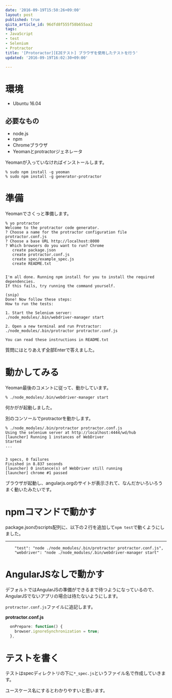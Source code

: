 ```yaml
---
date: '2016-09-19T15:50:26+09:00'
layout: post
published: true
qiita_article_id: 96dfd8f555f58b655aa2
tags:
- JavaScript
- test
- Selenium
- Protractor
title: '[Protoractor][E2Eテスト] ブラウザを使用したテストを行う'
updated: '2016-09-19T16:02:30+09:00'

---
```

# 環境  
  
- Ubuntu 16.04  
  
## 必要なもの  
  
- node.js  
- npm  
- Chromeブラウザ  
- Yeomanとprotractorジェネレータ  
  
  
Yeomanが入っていなければインストールします。  
  
```
% sudo npm install -g yeoman
% sudo npm install -g generator-protractor
```  
  
  
  
# 準備  
  
Yeomanでさくっと準備します。  
  
```
% yo protractor
Welcome to the protractor code generator.
? Choose a name for the protractor configuration file protractor.conf.js
? Choose a base URL http://localhost:8000
? Which browsers do you want to run? Chrome
   create package.json
   create protractor.conf.js
   create spec/example_spec.js
   create README.txt


I'm all done. Running npm install for you to install the required dependencies. 
If this fails, try running the command yourself.

(snip)
Done! Now follow these steps:
How to run the tests:

1. Start the Selenium server:
./node_modules/.bin/webdriver-manager start

2. Open a new terminal and run Protractor:
./node_modules/.bin/protractor protractor.conf.js

You can read these instructions in README.txt

```  
  
質問にはとりあえず全部Enterで答えました。  
  
# 動かしてみる  
  
Yeoman最後のコメントに従って、動かしています。  
  
```
% ./node_modules/.bin/webdriver-manager start
```  
  
何かがが起動しました。  
  
別のコンソールでprotractorを動かします。  
  
```
% ./node_modules/.bin/protractor protractor.conf.js 
Using the selenium server at http://localhost:4444/wd/hub
[launcher] Running 1 instances of WebDriver
Started
...


3 specs, 0 failures
Finished in 8.837 seconds
[launcher] 0 instance(s) of WebDriver still running
[launcher] chrome #1 passed
```  
  
ブラウザが起動し、angularjs.orgのサイトが表示されて、なんだかいろいろうまく動いたみたいです。  
  
# npmコマンドで動かす  
  
package.jsonのscripts配列に、以下の２行を追加して`npm test`で動くようにしました。  
  
****  
```js:
    "test": "node ./node_modules/.bin/protractor protractor.conf.js",
    "webdriver": "node ./node_modules/.bin/webdriver-manager start"
```  
  
# AngularJSなしで動かす  
  
デフォルトではAngularJSの準備ができるまで待つようになっているので、AngularJSでないアプリの場合は待たないようにします。  
  
`protractor.conf.js`ファイルに追記します。  
  
**protractor.conf.js**  
```js:protractor.conf.js
  onPrepare: function() {
    browser.ignoreSynchronization = true;
  },

```  
  
# テストを書く  
  
テストはspecディレクトリの下に`*_spec.js`というファイル名で作成していきます。  
  
ユースケース名にするとわかりやすいと思います。  
  
  
  
  
  

